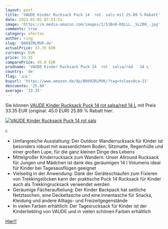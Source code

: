 ```yaml
---
layout: post
title: 'VAUDE Kinder Rucksack Puck 14  rot  sals mit 25.89 % Rabatt'
date: 2021-01-02 07:53:51
image: 'https://m.media-amazon.com/images/I/51Bo0-KQLLL._SL200_.jpg'
comments: true
category: ofertas
author: ring
slug: 'B009ZRLMVK-de'
actualPrice: 33.35 EUR
currency: EUR
price: 33.35
comparePrice: 45.0 EUR
prodname: 'VAUDE Kinder Rucksack Puck 14  rot  salsa/red   14 L'
country: 'de'
flag: '🇩🇪'
buyurl: 'https://www.amazon.de/dp/B009ZRLMVK/?tag=tolees0ca-21'
descuento: '25.89'
average: '33.35'
---
```


Sie können [VAUDE Kinder Rucksack Puck 14  rot  salsa/red   14 L](https://www.amazon.de/dp/B009ZRLMVK/?tag=tolees0ca-21) mit Preis 33.35 EUR (original: 45.0 EUR) 25.89 % Rabatt hier:

[![VAUDE Kinder Rucksack Puck 14  rot  sals](https://m.media-amazon.com/images/I/51Bo0-KQLLL._SL200_.jpg)](https://www.amazon.de/dp/B009ZRLMVK/?tag=tolees0ca-21)

ℹ️:

- Umfangreiche Ausstattung: Der Outdoor Wanderrucksack für Kinder ist besonders robust mit wasserdichtem Boden, Sitzmatte, Regenhülle und einer großen Lupe, für die ganz kleinen Dinge des Lebens
- Mittelgroßer Kinderrucksack zum Wandern: Unser Allround Rucksack für Jungen und Mädchen ist dank des geräumigen 14 l Volumens ideal für Kinder bei Tagesausflügen geeignet
- Vielseitig in der Anwendung: Dank der Geräteschlaufen zum Fixieren von Trekkingstöcken kann der praktische Puck 14 Rucksack für Kinder auch als Trekkingrucksack verwendet werden
- Geräumige Fächeraufteilung: Der Kinder Backpack hat seitliche Netztaschen, eine Deckeltasche und eine Innentasche für Snacks, Kleidung und andere Alltags- und Freizeitgegenstände
- In vielen Farben erhältlich: Der Tagesrucksack für Kinder ist der Kinderliebling von VAUDE und in vielen schönen Farben erhältlich

[Hier!!](https://www.amazon.de/dp/B009ZRLMVK/?tag=tolees0ca-21)
